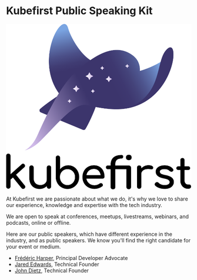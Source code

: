 # Kubefirst Public Speaking Kit

<p align="center">
  <picture>
    <source media="(prefers-color-scheme: dark)" srcset="https://github.com/kubefirst/speaking/blob/main/img/kubefirst-light.svg" alt="Kubefirst Logo">
    <img alt="" src="https://github.com/kubefirst/speaking/blob/main/img/kubefirst.svg">
  </picture>
</p>

At Kubefirst we are passionate about what we do, it's why we love to share our experience, knowledge and expertise with the tech industry.

We are open to speak at conferences, meetups, livestreams, webinars, and podcasts, online or offline.

Here are our public speakers, which have different experience in the industry, and as public speakers. We know you'll find the right candidate for your event or medium.

- [Frédéric Harper](speakers/fred.md), Principal Developer Advocate
- [Jared Edwards](speakers/jared.md), Technical Founder
- [John Dietz](speakers/john.md), Technical Founder

